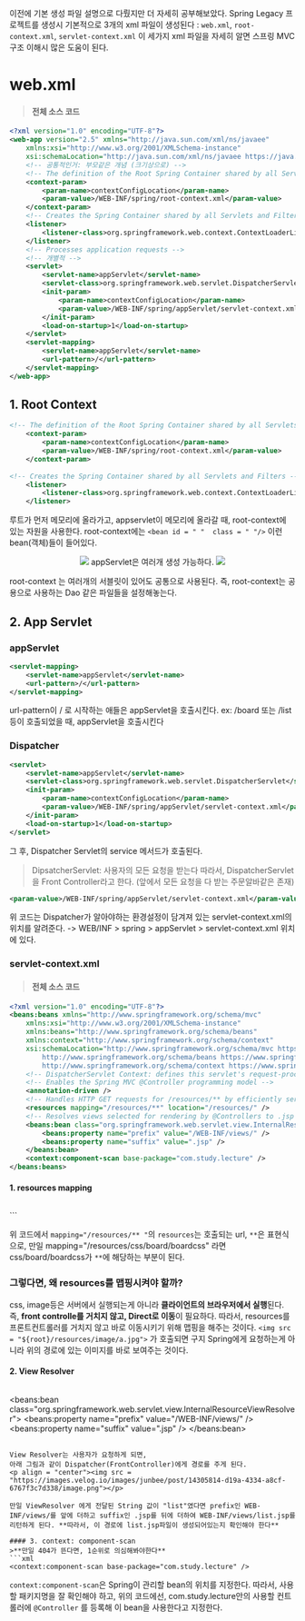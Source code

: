 이전에 기본 생성 파일 설명으로 다뤘지만 더 자세히 공부해보았다.
Spring Legacy 프로젝트를 생성시 기본적으로 3개의 xml 파일이 생성된다 : `web.xml`, `root-context.xml`, `servlet-context.xml`
이 세가지 xml 파일을 자세히 알면 스프링 MVC 구조 이해시 많은 도움이 된다.

# web.xml
> #### 전체 소스 코드
```xml
<?xml version="1.0" encoding="UTF-8"?>
<web-app version="2.5" xmlns="http://java.sun.com/xml/ns/javaee"
	xmlns:xsi="http://www.w3.org/2001/XMLSchema-instance"
	xsi:schemaLocation="http://java.sun.com/xml/ns/javaee https://java.sun.com/xml/ns/javaee/web-app_2_5.xsd">
	<!-- 공통적인거: 부모같은 개념 (크기상으로) -->
	<!-- The definition of the Root Spring Container shared by all Servlets and Filters -->
	<context-param>
		<param-name>contextConfigLocation</param-name>
		<param-value>/WEB-INF/spring/root-context.xml</param-value>
	</context-param>	
	<!-- Creates the Spring Container shared by all Servlets and Filters -->
	<listener>
		<listener-class>org.springframework.web.context.ContextLoaderListener</listener-class>
	</listener>
	<!-- Processes application requests -->
	<!-- 개별적 -->
	<servlet>
		<servlet-name>appServlet</servlet-name>
		<servlet-class>org.springframework.web.servlet.DispatcherServlet</servlet-class>
		<init-param>
			<param-name>contextConfigLocation</param-name>
			<param-value>/WEB-INF/spring/appServlet/servlet-context.xml</param-value>
		</init-param>
		<load-on-startup>1</load-on-startup>
	</servlet>	
	<servlet-mapping>
		<servlet-name>appServlet</servlet-name>
		<url-pattern>/</url-pattern>
	</servlet-mapping>
</web-app>
```

## 1. Root Context
```xml
<!-- The definition of the Root Spring Container shared by all Servlets and Filters -->
	<context-param>
		<param-name>contextConfigLocation</param-name>
		<param-value>/WEB-INF/spring/root-context.xml</param-value>
	</context-param>
	
<!-- Creates the Spring Container shared by all Servlets and Filters -->
	<listener>
		<listener-class>org.springframework.web.context.ContextLoaderListener</listener-class>
	</listener>
```
루트가 먼저 메모리에 올라가고, appservlet이 메모리에 올라갈 때, root-context에 있는 자원을 사용한다. root-context에는 `<bean id = " "  class = " "/>` 이런 bean(객체)들이 들어있다.
<p align =  "center">
<img src = "https://images.velog.io/images/junbee/post/365070c5-64a0-4d7f-98f3-61001558c6d8/image.png">
appServlet은 여러개 생성 가능하다.  
<img src = "https://images.velog.io/images/junbee/post/488cef2b-10b4-4752-8a10-2d7402e4a261/image.png">
</p>
root-context 는 여러개의 서블릿이 있어도 공통으로 사용된다. 즉, root-context는 공용으로 사용하는 Dao 같은 파일들을 설정해놓는다.

## 2. App Servlet
### appServlet
```xml
<servlet-mapping>
	<servlet-name>appServlet</servlet-name>
	<url-pattern>/</url-pattern>
</servlet-mapping>
```
url-pattern이 / 로 시작하는 애들은 appServlet을 호출시킨다.
ex: /board 또는 /list 등이 호출되었을 때, appServlet을 호출시킨다
### Dispatcher
```xml
<servlet>
	<servlet-name>appServlet</servlet-name>
	<servlet-class>org.springframework.web.servlet.DispatcherServlet</servlet-class>
	<init-param>
		<param-name>contextConfigLocation</param-name>
		<param-value>/WEB-INF/spring/appServlet/servlet-context.xml</param-value>
	</init-param>
	<load-on-startup>1</load-on-startup>
</servlet>
```
그 후, Dispatcher Servlet의 service 메서드가 호출된다. 
>DipsatcherServlet: 사용자의 모든 요청을 받는다
따라서, DispatcherServlet을 Front Controller라고 한다. (앞에서 모든 요청을 다 받는 주문알바같은 존재)

```xml
<param-value>/WEB-INF/spring/appServlet/servlet-context.xml</param-value>
```
위 코드는 Dispatcher가 알아야하는 환경설정이 담겨져 있는 servlet-context.xml의 위치를 알려준다. -> WEB/INF > spring > appServlet > servlet-context.xml 위치에 있다.

### servlet-context.xml

> #### 전체 소스 코드
```xml
<?xml version="1.0" encoding="UTF-8"?>
<beans:beans xmlns="http://www.springframework.org/schema/mvc"
	xmlns:xsi="http://www.w3.org/2001/XMLSchema-instance"
	xmlns:beans="http://www.springframework.org/schema/beans"
	xmlns:context="http://www.springframework.org/schema/context"
	xsi:schemaLocation="http://www.springframework.org/schema/mvc https://www.springframework.org/schema/mvc/spring-mvc.xsd
		http://www.springframework.org/schema/beans https://www.springframework.org/schema/beans/spring-beans.xsd
		http://www.springframework.org/schema/context https://www.springframework.org/schema/context/spring-context.xsd">
	<!-- DispatcherServlet Context: defines this servlet's request-processing infrastructure -->
	<!-- Enables the Spring MVC @Controller programming model -->
	<annotation-driven />
	<!-- Handles HTTP GET requests for /resources/** by efficiently serving up static resources in the ${webappRoot}/resources directory -->
	<resources mapping="/resources/**" location="/resources/" />
	<!-- Resolves views selected for rendering by @Controllers to .jsp resources in the /WEB-INF/views directory -->
	<beans:bean class="org.springframework.web.servlet.view.InternalResourceViewResolver">
		<beans:property name="prefix" value="/WEB-INF/views/" />
		<beans:property name="suffix" value=".jsp" />
	</beans:bean>	
	<context:component-scan base-package="com.study.lecture" />
</beans:beans>
```

#### 1. resources mapping
>```xml
<resources mapping="/resources/**" location="/resources/" />
```

위 코드에서 `mapping="/resources/** "`의 `resources`는 호출되는 url, `**`은 표현식으로, 만일 mapping="/resources/css/board/boardcss" 라면 css/board/boardcss가 `**`에 해당하는 부분이 된다.

### 그렇다면, 왜 resources를 맵핑시켜야 할까?
css, image등은 서버에서 실행되는게 아니라 **클라이언트의 브라우저에서 실행**된다. 
즉, **front controlle를 거치지 않고, Direct로 이동**이 필요하다. 따라서, resources를 프론트컨트롤러를 거치지 않고 바로 이동시키기 위해 맵핑을 해주는 것이다.
`<img src = "${root}/resources/image/a.jpg">` 가 호출되면 구지 Spring에게 요청하는게 아니라 위의 경로에 있는 이미지를 바로 보여주는 것이다.

#### 2. View Resolver
>```xml
<beans:bean class="org.springframework.web.servlet.view.InternalResourceViewResolver">
	<beans:property name="prefix" value="/WEB-INF/views/" />
	<beans:property name="suffix" value=".jsp" />
</beans:bean>	
```

View Resolver는 사용자가 요청하게 되면, 
아래 그림과 같이 Dispatcher(FrontController)에게 경로를 주게 된다.
<p align = "center"><img src = "https://images.velog.io/images/junbee/post/14305814-d19a-4334-a8cf-6767f3c7d338/image.png"></p>

만일 ViewResolver 에게 전달된 String 값이 "list"였다면 prefix인 WEB-INF/views/를 앞에 더하고 suffix인 .jsp를 뒤에 더하여 WEB-INF/views/list.jsp를 리턴하게 된다. **따라서, 이 경로에 list.jsp파일이 생성되어있는지 확인해야 한다**

#### 3. context: component-scan
>**만일 404가 뜬다면, 1순위로 의심해봐야한다**
```xml
<context:component-scan base-package="com.study.lecture" />
```

`context:component-scan`은 Spring이 관리할 bean의 위치를 지정한다. 따라서, 사용할 패키지명을 잘 확인해야 하고, 위의 코드에선, com.study.lecture안의 사용할 컨트롤러에 `@Controller` 를 등록해 이 bean을 사용한다고 지정한다.
